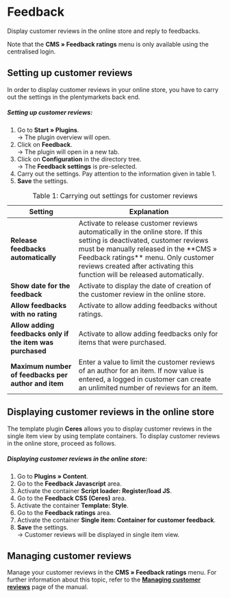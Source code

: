 ﻿# Feedback

Display customer reviews in the online store and reply to feedbacks.

<div class="alert alert-warning" role="alert">
    Note that the <b>CMS » Feedback ratings</b> menu is only available using the centralised login.
</div>

## Setting up customer reviews

In order to display customer reviews in your online store, you have to carry out the settings in the plentymarkets back end.

##### Setting up customer reviews:

1. Go to **Start » Plugins**.<br /> → The plugin overview will open. 
2. Click on **Feedback**.<br /> → The plugin will open in a new tab. 
3. Click on **Configuration** in the directory tree.<br /> → The **Feedback settings** is pre-selected. 
4. Carry out the settings. Pay attention to the information given in table 1. 
5. **Save** the settings.

<table>
<caption>Table 1: Carrying out settings for customer reviews</caption>
	<thead>
		<th>
			Setting
		</th>
		<th>
			Explanation
		</th>
	</thead>
	<tbody>
        <tr>
			<td>
				<b>Release feedbacks automatically</b>
			</td>
			<td>
                Activate to release customer reviews automatically in the online store. If this setting is deactivated, customer reviews must be manually released in the **CMS » Feedback ratings** menu. Only customer reviews created after activating this function will be released automatically.
			</td>
		</tr>
        <tr>
			<td>
				<b>Show date for the feedback</b>
			</td>
			<td>
				Activate to display the date of creation of the customer review in the online store.
			</td>
		</tr>
		<tr>
			<td>
				<b>Allow feedbacks with no rating</b>
			</td>
			<td>
				Activate to allow adding feedbacks without ratings.
			</td>
		</tr>
		<tr>
			<td>
				<b>Allow adding feedbacks only if the item was purchased</b>
			</td>
			<td>
				Activate to allow adding feedbacks only for items that were purchased.
			</td>
		</tr>
		<tr>
			<td>
				<b>Maximum number of feedbacks per author and item</b>
			</td>
			<td>Enter a value to limit the customer reviews of an author for an item. If now value is entered, a logged in customer can create an unlimited number of reviews for an item.
			</td>
		</tr>
	</tbody>
</table>

## Displaying customer reviews in the online store

The template plugin **Ceres** allows you to display customer reviews in the single item view by using template containers. To display customer reviews in the online store, proceed as follows.

##### Displaying customer reviews in the online store:

1. Go to **Plugins&nbsp;» Content**. 
2. Go to the **Feedback Javascript** area. 
3. Activate the container **Script loader: Register/load JS**. 
4. Go to the **Feedback CSS (Ceres)** area. 
5. Activate the container **Template: Style**. 
6. Go to the **Feedback ratings** area. 
7. Activate the container **Single item: Container for customer feedback**. 
8. **Save** the settings.<br />→ Customer reviews will be displayed in single item view.

## Managing customer reviews

Manage your customer reviews in the **CMS » Feedback ratings** menu. For further information about this topic, refer to the <a href="https://knowledge.plentymarkets.com/en/omni-channel/online-store/managing-feedbacks" target="_blank"><b>Managing customer reviews</b></a> page of the manual.
